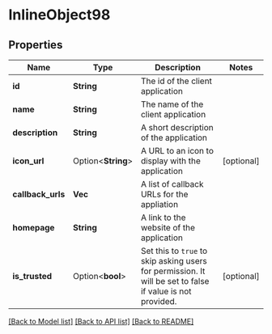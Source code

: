 # InlineObject98

## Properties

Name | Type | Description | Notes
------------ | ------------- | ------------- | -------------
**id** | **String** | The id of the client application | 
**name** | **String** | The name of the client application | 
**description** | **String** | A short description of the application | 
**icon_url** | Option<**String**> | A URL to an icon to display with the application | [optional]
**callback_urls** | **Vec<String>** | A list of callback URLs for the appliation | 
**homepage** | **String** | A link to the website of the application | 
**is_trusted** | Option<**bool**> | Set this to `true` to skip asking users for permission. It will be set to false if value is not provided. | [optional]

[[Back to Model list]](../README.md#documentation-for-models) [[Back to API list]](../README.md#documentation-for-api-endpoints) [[Back to README]](../README.md)


